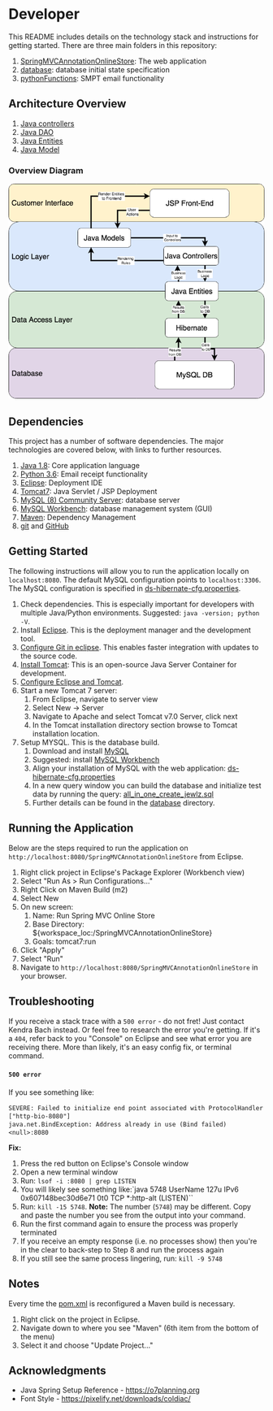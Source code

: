 # Developer
This README includes details on the technology stack and instructions for getting started. There are three main folders in this repository:

1. [SpringMVCAnnotationOnlineStore](SpringMVCAnnotationOnlineStore): The web application
1. [database](database): database initial state specification
1. [pythonFunctions](pythonFunctions): SMPT email functionality

## Architecture Overview
1. [Java controllers](SpringMVCAnnotationOnlineStore/src/main/java/org/o7planning/springmvconlinestore/controller/)
1. [Java DAO](SpringMVCAnnotationOnlineStore/src/main/java/org/o7planning/springmvconlinestore/dao/)
1. [Java Entities](SpringMVCAnnotationOnlineStore/src/main/java/org/o7planning/springmvconlinestore/entity/)
1. [Java Model](SpringMVCAnnotationOnlineStore/src/main/java/org/o7planning/springmvconlinestore/model/)

### Overview Diagram
![Architecture](Architecture.png)

## Dependencies
This project has a number of software dependencies. The major technologies are covered below, with links to further resources.

1. [Java 1.8](https://www.oracle.com/technetwork/java/javase/downloads/jdk8-downloads-2133151.html): Core application language
1. [Python 3.6](https://www.python.org/downloads/release/python-360/): Email receipt functionality
1. [Eclipse](https://www.eclipse.org): Deployment IDE
1. [Tomcat7](https://tomcat.apache.org): Java Servlet / JSP Deployment
1. [MySQL (8) Community Server](https://dev.mysql.com/downloads/mysql/): database server
1. [MySQL Workbench](https://dev.mysql.com/downloads/workbench/): database management system (GUI)
1. [Maven](https://maven.apache.org/): Dependency Management
1. [git](https://git-scm.com/) and [GitHub](https://github.com/)

## Getting Started
The following instructions will allow you to run the application locally on `localhost:8080`. The default MySQL configuration points to `localhost:3306`. The MySQL configuration is specified in [ds-hibernate-cfg.properties](SpringMVCAnnotationOnlineStore/src/main/resources/ds-hibernate-cfg.properties).


1. Check dependencies. This is especially important for developers with multiple Java/Python environments. Suggested: `java -version; python -V`.
1. Install [Eclipse](https://www.eclipse.org). This is the deployment manager and the development tool.
1. [Configure Git in eclipse](https://github.com/collab-uniba/socialcde4eclipse/wiki/How-to-import-a-GitHub-project-into-Eclipse). This enables faster integration with updates to the source code.
1. [Install Tomcat](https://tomcat.apache.org/download-70.cgi): This is an open-source Java Server Container for development.
1. [Configure Eclipse and Tomcat](https://crunchify.com/step-by-step-guide-to-setup-and-install-apache-tomcat-server-in-eclipse-development-environment-ide/).
1. Start a new Tomcat 7 server:
    1. From Eclipse, navigate to server view
    1. Select New -> Server
    1. Navigate to Apache and select Tomcat v7.0 Server, click next
    1. In the Tomcat installation directory section browse to Tomcat installation location.
1. Setup MYSQL. This is the database build.
    1. Download and install [MySQL](https://dev.mysql.com/downloads/mysql/)
    1. Suggested: install [MySQL Workbench](https://dev.mysql.com/downloads/workbench/)
    1. Align your installation of MySQL with the web application: [ds-hibernate-cfg.properties](SpringMVCAnnotationOnlineStore/src/main/resources/ds-hibernate-cfg.properties)
    1. In a new query window you can build the database and initialize test data by running the query: [all_in_one_create_jewlz.sql](database/all_in_one_create_jewlz.sql)
    1. Further details can be found in the [database](database) directory.

## Running the Application
Below are the steps required to run the application on `http://localhost:8080/SpringMVCAnnotationOnlineStore` from Eclipse.

1. Right click project in Eclipse's Package Explorer (Workbench view)
1. Select "Run As > Run Configurations..."
1. Right Click on Maven Build (m2)
1. Select New
1. On new screen:
    1. Name: Run Spring MVC Online Store
    1. Base Directory: ${workspace_loc:/SpringMVCAnnotationOnlineStore}
    1. Goals: tomcat7:run
1. Click "Apply"
1. Select "Run"
1. Navigate to `http://localhost:8080/SpringMVCAnnotationOnlineStore` in your browser.

## Troubleshooting
If you receive a stack trace with a `500 error` - do not fret! Just contact Kendra Bach instead.
Or feel free to research the error you're getting. If it's a `404`, refer back to you "Console" on Eclipse and see what error you are receiving there. More than likely, it's an easy config fix, or terminal command.

#### `500 error`
If you see something like:
```
SEVERE: Failed to initialize end point associated with ProtocolHandler ["http-bio-8080"]
java.net.BindException: Address already in use (Bind failed) <null>:8080
```
**Fix:**
1. Press the red button on Eclipse's Console window
1. Open a new terminal window
1. Run: `lsof -i :8080 | grep LISTEN`
1. You will likely see something like:`java      5748 UserName  127u  IPv6 0x607148bec30d6e71      0t0  TCP *:http-alt (LISTEN)``
1. Run: `kill -15 5748`. **Note:** The number (`5748`) may be different. Copy and paste the number you see from the output into your command.
1. Run the first command again to ensure the process was properly terminated
1. If you receive an empty response (i.e. no processes show) then you're in the clear to back-step to Step 8 and run the process again
1. If you still see the same process lingering, run: `kill -9 5748`

## Notes
Every time the [pom.xml](SpringMVCAnnotationOnlineStore/pom.xml) is reconfigured a Maven build is necessary.
1. Right click on the project in Eclipse.
1. Navigate down to where you see "Maven" (6th item from the bottom of the menu)
1. Select it and choose "Update Project..."

## Acknowledgments
* Java Spring Setup Reference - https://o7planning.org
* Font Style - https://pixelify.net/downloads/coldiac/

